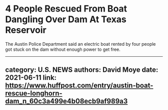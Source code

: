 # 4 People Rescued From Boat Dangling Over Dam At Texas Reservoir

The Austin Police Department said an electric boat rented by four people got stuck on the dam without enough power to get free.

---
category: U.S. NEWS
authors: David Moye
date: 2021-06-11
link: https://www.huffpost.com/entry/austin-boat-rescue-longhorn-dam_n_60c3a499e4b08ecb9af989a3
---
